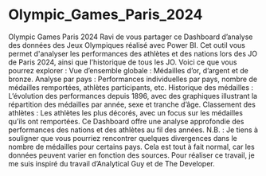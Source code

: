 # Olympic_Games_Paris_2024
Olympic Games Paris 2024
Ravi de vous partager ce Dashboard d’analyse des données des Jeux Olympiques réalisé avec Power BI. Cet outil vous permet d'analyser les performances des athlètes et des nations lors des JO de Paris 2024, ainsi que l'historique de tous les JO. Voici ce que vous pourrez explorer :
Vue d’ensemble globale : Médailles d’or, d’argent et de bronze.
Analyse par pays : Performances individuelles par pays, nombre de médailles remportées, athlètes participants, etc.
Historique des médailles : L’évolution des performances depuis 1896, avec des graphiques illustrant la répartition des médailles par année, sexe et tranche d’âge.
Classement des athlètes : Les athlètes les plus décorés, avec un focus sur les médailles qu’ils ont remportées.
Ce Dashboard offre une analyse approfondie des performances des nations et des athlètes au fil des années.
N.B. : Je tiens à souligner que vous pourriez rencontrer quelques divergences dans le nombre de médailles pour certains pays. Cela est tout à fait normal, car les données peuvent varier en fonction des sources.
Pour réaliser ce travail, je me suis inspiré du travail d’Analytical Guy et de The Developer.
